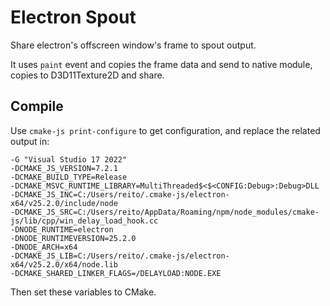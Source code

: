 # Electron Spout

Share electron's offscreen window's frame to spout output.

It uses `paint` event and copies the frame data and send to native module, copies to D3D11Texture2D and share.

## Compile

Use `cmake-js print-configure` to get configuration, and replace the related output in:

```
-G "Visual Studio 17 2022"
-DCMAKE_JS_VERSION=7.2.1
-DCMAKE_BUILD_TYPE=Release
-DCMAKE_MSVC_RUNTIME_LIBRARY=MultiThreaded$<$<CONFIG:Debug>:Debug>DLL
-DCMAKE_JS_INC=C:/Users/reito/.cmake-js/electron-x64/v25.2.0/include/node
-DCMAKE_JS_SRC=C:/Users/reito/AppData/Roaming/npm/node_modules/cmake-js/lib/cpp/win_delay_load_hook.cc
-DNODE_RUNTIME=electron
-DNODE_RUNTIMEVERSION=25.2.0
-DNODE_ARCH=x64
-DCMAKE_JS_LIB=C:/Users/reito/.cmake-js/electron-x64/v25.2.0/x64/node.lib
-DCMAKE_SHARED_LINKER_FLAGS=/DELAYLOAD:NODE.EXE
```

Then set these variables to CMake.
